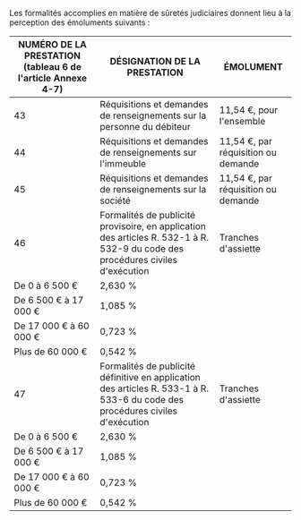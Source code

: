 Les formalités accomplies en matière de sûretés judiciaires donnent lieu à la perception des émoluments suivants :

| NUMÉRO DE LA PRESTATION (tableau 6 de l'article Annexe 4-7)  | DÉSIGNATION DE LA PRESTATION  | ÉMOLUMENT  |
| --- | --- | --- |
| 43  | Réquisitions et demandes de renseignements sur la personne du débiteur  | 11,54 €, pour l'ensemble  |
| 44  | Réquisitions et demandes de renseignements sur l'immeuble  | 11,54 €, par réquisition ou demande  |
| 45  | Réquisitions et demandes de renseignements sur la société  | 11,54 €, par réquisition ou demande  |
| 46  | Formalités de publicité provisoire, en application des articles R. 532-1 à R. 532-9 du code des procédures civiles d'exécution  | Tranches d'assiette  | Taux applicable  |
| De 0 à 6 500 €  | 2,630 %  |
| De 6 500 € à 17 000 €  | 1,085 %  |
| De 17 000 € à 60 000 €  | 0,723 %  |
| Plus de 60 000 €  | 0,542 %  |
| 47  | Formalités de publicité définitive en application des articles R. 533-1 à R. 533-6 du code des procédures civiles d'exécution  | Tranches d'assiette  | Taux applicable  |
| De 0 à 6 500 €  | 2,630 %  |
| De 6 500 € à 17 000 €  | 1,085 %  |
| De 17 000 € à 60 000 €  | 0,723 %  |
| Plus de 60 000 €  | 0,542 % |
